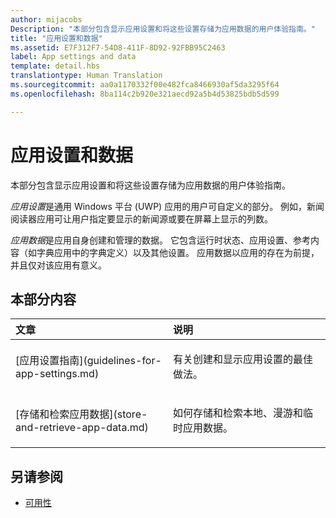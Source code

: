 ```yaml
---
author: mijacobs
Description: "本部分包含显示应用设置和将这些设置存储为应用数据的用户体验指南。"
title: "应用设置和数据"
ms.assetid: E7F312F7-54D8-411F-8D92-92FBB95C2463
label: App settings and data
template: detail.hbs
translationtype: Human Translation
ms.sourcegitcommit: aa0a1170332f00e482fca8466930af5da3295f64
ms.openlocfilehash: 8ba114c2b920e321aecd92a5b4d53825bdb5d599

---
```


# 应用设置和数据

本部分包含显示应用设置和将这些设置存储为应用数据的用户体验指南。

*应用设置*是通用 Windows 平台 (UWP) 应用的用户可自定义的部分。 例如，新闻阅读器应用可让用户指定要显示的新闻源或要在屏幕上显示的列数。

*应用数据*是应用自身创建和管理的数据。 它包含运行时状态、应用设置、参考内容（如字典应用中的字典定义）以及其他设置。 应用数据以应用的存在为前提，并且仅对该应用有意义。

## 本部分内容
<table>
<colgroup>
<col width="50%" />
<col width="50%" />
</colgroup>
<thead>
<tr class="header">
<th align="left">文章</th>
<th align="left">说明</th>
</tr>
</thead>
<tbody>
<tr class="odd">
<td align="left"><p>[应用设置指南](guidelines-for-app-settings.md)</p></td>
<td align="left"><p>有关创建和显示应用设置的最佳做法。</p></td>
</tr>
<tr class="even">
<td align="left"><p>[存储和检索应用数据](store-and-retrieve-app-data.md)</p></td>
<td align="left"><p>如何存储和检索本地、漫游和临时应用数据。</p></td>
</tr>
</tbody>
</table>


## 另请参阅
- [可用性](../usability/index.md)



<!--HONumber=Aug16_HO3-->


